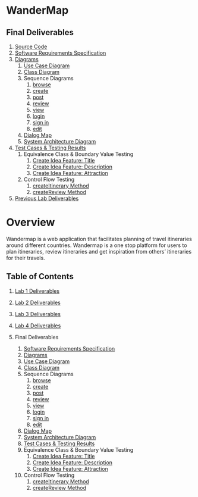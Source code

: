 # WanderMap

## Final Deliverables

1. [Source Code](/app) 
2. [Software Requirements Specification](/Final-Submission/Software%20Requirements%20Specification.pdf)
3. [Diagrams](/Final-Submission/Diagrams)
   1. [Use Case Diagram](/Final-Submission//Diagrams/UseCaseDiagram.jpg)
   2. [Class Diagram](/Final-Submission//Diagrams/ClassDiagram.pdf)
   3. Sequence Diagrams
      1. [browse](/Final-Submission//Diagrams/Browse.pdf)
      2. [create](/Final-Submission//Diagrams/Create.pdf)
      3. [post](/Final-Submission//Diagrams/Post.pdf)
      4. [review](/Final-Submission//Diagrams/Review.pdf)
      5. [view](/Final-Submission//Diagrams/View.pdf)
      6. [login](/Final-Submission//Diagrams/Login.pdf)
      7. [sign in](/Final-Submission//Diagrams/Signp.pdf)
      8. [edit](/Final-Submission//Diagrams/Edit.pdf)
   4. [Dialog Map](/Final-Submission//Diagrams/DialogMap.pdf)
   5. [System Architecture Diagram](/Final-Submission//Diagrams/SystemArchitecture.pdf)
4. [Test Cases & Testing Results](/Final-Submission/Test%20Cases%20and%20Testing%20Results.pdf)
   1. Equivalence Class & Boundary Value Testing
      1. [Create Idea Feature: Title](/Final-Submission//Diagrams/TitleControlClass.pdf)
      2. [Create Idea Feature: Description](/Final-Submission/Diagrams/DescriptionControlClass.pdf)
      3. [Create Idea Feature: Attraction](/Final-Submission/Diagrams/AttractionControlClass.pdf)
   2. Control Flow Testing
      1. [createItinerary Method](/Final-Submission//Diagrams/CreateItinerary.pdf)
      2. [createReview Method](/Final-Submission//Diagrams/CreateReview.pdf)
5. [Previous Lab Deliverables](#table-of-contents)

# Overview

Wandermap is a web application that facilitates planning of travel itineraries around different countries. Wandermap is a one stop platform for users to plan itineraries, review itineraries and get inspiration from others’ itineraries for their travels.

## Table of Contents

1.  [Lab 1 Deliverables](/Lab1/Lab%201.pdf)

2.  [Lab 2 Deliverables](/Lab2/Lab%202.pdf)

3.  [Lab 3 Deliverables](/Lab3/Lab%203.pdf)

4.  [Lab 4 Deliverables](/Lab4/Lab%204.pdf)

5.  Final Deliverables
    1. [Software Requirements Specification](/Final-Submission/Software%20Requirements%20Specification.pdf)
    2. [Diagrams](/Final-Submission/Diagrams)
    3. [Use Case Diagram](/Final-Submission//Diagrams/UseCaseDiagram.jpg)
    4. [Class Diagram](/Final-Submission//Diagrams/ClassDiagram.pdf)
    5. Sequence Diagrams
       1. [browse](/Final-Submission//Diagrams/Browse.pdf)
       2. [create](/Final-Submission//Diagrams/Create.pdf)
       3. [post](/Final-Submission//Diagrams/Post.pdf)
       4. [review](/Final-Submission//Diagrams/Review.pdf)
       5. [view](/Final-Submission//Diagrams/View.pdf)
       6. [login](/Final-Submission//Diagrams/Login.pdf)
       7. [sign in](/Final-Submission//Diagrams/Signp.pdf)
       8. [edit](/Final-Submission//Diagrams/Edit.pdf)
    6. [Dialog Map](/Final-Submission//Diagrams/DialogMap.pdf)
    7. [System Architecture Diagram](/Final-Submission//Diagrams/SystemArchitecture.pdf)
    8. [Test Cases & Testing Results](/Final-Submission/Test%20Cases%20and%20Testing%20Results.pdf)
    9. Equivalence Class & Boundary Value Testing
       1. [Create Idea Feature: Title](/Final-Submission//Diagrams/TitleControlClass.pdf)
       2. [Create Idea Feature: Description](/Final-Submission/Diagrams/DescriptionControlClass.pdf)
       3. [Create Idea Feature: Attraction](/Final-Submission/Diagrams/AttractionControlClass.pdf)
    10. Control Flow Testing
        1. [createItinerary Method](/Final-Submission//Diagrams/CreateItinerary.pdf)
        2. [createReview Method](/Final-Submission//Diagrams/CreateReview.pdf)
